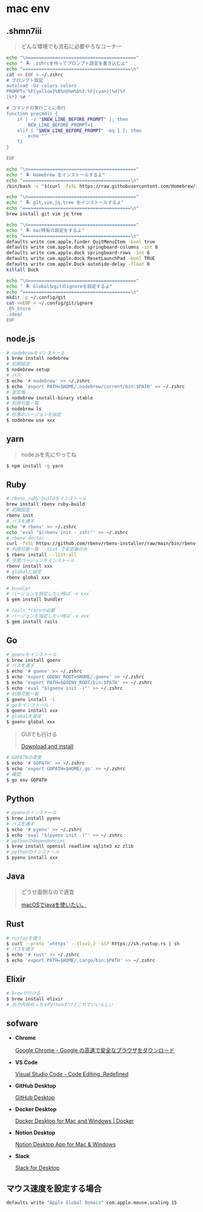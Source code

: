 # mac env

## .shmn7iii

> どんな環境でも流石に必要やろなコーナー
> 

```bash
echo "\n========================================"
echo " 🏝 .zshrcを作ってプロンプト設定を書き込むよ"
echo "========================================\n"
cat << EOF > ~/.zshrc
# プロンプト設定
autoload -Uz colors colors
PROMPT='%F{yellow}%B%n@%m%b%f:%F{cyan}[%d]%f
[%*] %# '

# コマンドの実行ごとに改行
function precmd() {
    if [ -z "$NEW_LINE_BEFORE_PROMPT" ]; then
        NEW_LINE_BEFORE_PROMPT=1
    elif [ "$NEW_LINE_BEFORE_PROMPT" -eq 1 ]; then
        echo ""
    fi
}

EOF

echo "\n========================================"
echo " 🏝 Homebrew をインストールするよ"
echo "========================================\n"
/bin/bash -c "$(curl -fsSL https://raw.githubusercontent.com/Homebrew/install/HEAD/install.sh)"

echo "\n========================================"
echo " 🏝 git,vim,jq,tree をインストールするよ"
echo "========================================\n"
brew install git vim jq tree

echo "\n========================================"
echo " 🏝 mac特有の設定をするよ"
echo "========================================\n"
defaults write com.apple.finder QuitMenuItem -bool true
defaults write com.apple.dock springboard-columns -int 8
defaults write com.apple.dock springboard-rows -int 6
defaults write com.apple.dock ResetLaunchPad -bool TRUE
defaults write com.apple.Dock autohide-delay -float 0
killall Dock

echo "\n========================================"
echo " 🏝 Globalなgitのignoreを設定するよ"
echo "========================================\n"
mkdir -p ~/.config/git
cat <<EOF > ~/.config/git/ignore
.DS_Store
.idea/
EOF
```

## node.js

```bash
# nodebrewをインストール
$ brew install nodebrew
# 初期設定
$ nodebrew setup
# パス
$ echo '# nodebrew' >> ~/.zshrc
$ echo 'export PATH=$HOME/.nodebrew/current/bin:$PATH' >> ~/.zshrc
# 安定版
$ nodebrew install-binary stable
# 利用可能一覧
$ nodebrew ls
# 任意のバージョンを指定
$ nodebrew use xxx
```

## yarn

> node.jsを先にやってね
> 

```bash
$ npm install -g yarn
```

## Ruby

```bash
# rbenv,ruby-buildをインストール
brew install rbenv ruby-build
# 初期設定
rbenv init
# パスを通す
echo '# rbenv' >> ~/.zshrc
echo 'eval "$(rbenv init - zsh)"' >> ~/.zshrc
# rbenv doctor
curl -fsSL https://github.com/rbenv/rbenv-installer/raw/main/bin/rbenv-doctor | bash
# 利用可能一覧 `-list`で安定版のみ
$ rbenv install --list-all
# 任意バージョンをインストール
rbenv install xxx
# globalに設定
rbenv global xxx

# bundler
# バージョンを指定したい時は`-v xxx`
$ gem install bundler

# rails *rarnが必要
# バージョンを指定したい時は`-v xxx`
$ gem install rails
```

## Go

```bash
# goenvをインストール
$ brew install goenv
# パスを通す
$ echo '# goenv' >> ~/.zshrc
$ echo 'export GOENV_ROOT=$HOME/.goenv' >> ~/.zshrc
$ echo 'export PATH=$GOENV_ROOT/bin:$PATH' >> ~/.zshrc
$ echo 'eval "$(goenv init -)"' >> ~/.zshrc
# 利用可能一覧
$ goenv install -l
# goをインストール
$ goenv install xxx
# globalを設定
$ goenv global xxx
```

> GUIでも行ける
> 
> 
> [Download and install](https://go.dev/doc/install)
> 

```bash
# GOPATHの変更
$ echo '# GOPATH' >> ~/.zshrc
$ echo 'export GOPATH=$HOME/.go' >> ~/.zshrc
# 確認
$ go env GOPATH
```

## Python

```bash
# pyenvのインストール
$ brew install pyenv
# パスを通す
$ echo '# pyenv' >> ~/.zshrc
$ echo 'eval "$(pyenv init -)"' >> ~/.zshrc
# pythonのdependencies
$ brew install openssl readline sqlite3 xz zlib
# pythonのインストール
$ pyenv install xxx
```

## Java

> どうせ面倒なので適宜
> 
> 
> [macOSでjavaを使いたい。](https://zenn.dev/satokazur222/articles/66568417b291d8)
> 

## Rust

```bash
# rustupを使う
$ curl --proto '=https' --tlsv1.2 -sSf https://sh.rustup.rs | sh
# パスを通す
$ echo '# rust' >> ~/.zshrc
$ echo 'export PATH=$HOME/.cargo/bin:$PATH' >> ~/.zshrc
```

## Elixir

```bash
# brewで行ける
$ brew install elixir
# 出力内容めっちゃPythonだけどこれでいいらしい
```

## sofware

- **Chrome**
  
    [Google Chrome - Google の高速で安全なブラウザをダウンロード](https://www.google.com/intl/ja_jp/chrome/)
    
- **VS Code**
  
    [Visual Studio Code - Code Editing. Redefined](https://code.visualstudio.com/)
    
- **GitHub Desktop**
  
    [GitHub Desktop](https://desktop.github.com/)
    
- **Docker Desktop**
  
    [Docker Desktop for Mac and Windows | Docker](https://www.docker.com/products/docker-desktop)
    
- **Notion Desktop**
  
    [Notion Desktop App for Mac & Windows](https://www.notion.so/desktop)
    
- **Slack**
  
    [‎Slack for Desktop](https://apps.apple.com/app/slack/id803453959)
    

## マウス速度を設定する場合

```bash
defaults write "Apple Global Domain" com.apple.mouse.scaling 15
```
